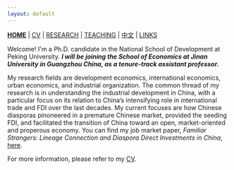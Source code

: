 ```yaml
---
layout: default
---
```



[**HOME**](./) | [CV](./assets/CV_FanghaoChen_211214.pdf) | [RESEARCH](./research.md) | [TEACHING](./teaching.md) | [中文](./chinesepage.md) | [LINKS](./links.md)

Welcome! I'm a Ph.D. candidate in the National School of Development at Peking University. _**I will be joining the School of Economics at Jinan University in Guangzhou China, as a tenure-track assistant professor.**_ 

My research fields are development economics, international economics, urban economics, and industrial organization. The common thread of my research is in understanding the industrial development in China, with a particular focus on its relation to China’s intensifying role in international trade and FDI over the last decades. My current focuses are how Chinese diasporas pinoneered in a premature Chinese market, provided the seeding FDI, and facilitated the transition of China toward an open, market-oriented and properous economy. You can find my job market paper, _Familiar Strangers: Lineage Connection and Diaspora Direct Investments in China_, [here](./assets/familiar_stranger_draft_220303.pdf). 

For more information, please refer to my [CV](./assets/CV_FanghaoChen_211214.pdf). 

